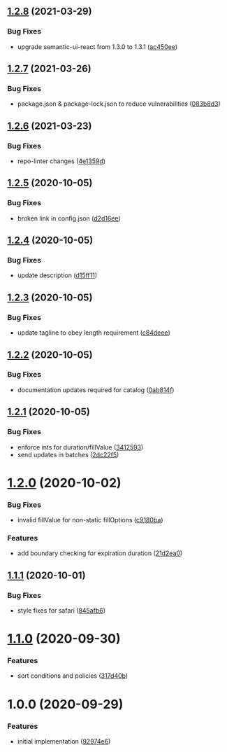 ## [1.2.8](https://github.com/newrelic/nr1-alerts-los-migrator/compare/v1.2.7...v1.2.8) (2021-03-29)


### Bug Fixes

* upgrade semantic-ui-react from 1.3.0 to 1.3.1 ([ac450ee](https://github.com/newrelic/nr1-alerts-los-migrator/commit/ac450ee1d709972efeb845c9b4ef334605967fee))

## [1.2.7](https://github.com/newrelic/nr1-alerts-los-migrator/compare/v1.2.6...v1.2.7) (2021-03-26)


### Bug Fixes

* package.json & package-lock.json to reduce vulnerabilities ([083b8d3](https://github.com/newrelic/nr1-alerts-los-migrator/commit/083b8d331eaf4e31af1cef98320a06382afe1685))

## [1.2.6](https://github.com/newrelic/nr1-alerts-los-migrator/compare/v1.2.5...v1.2.6) (2021-03-23)


### Bug Fixes

* repo-linter changes ([4e1359d](https://github.com/newrelic/nr1-alerts-los-migrator/commit/4e1359d12d3d2c5307d4449e81f93f18b093a4f2))

## [1.2.5](https://github.com/newrelic/nr1-alerts-los-migrator/compare/v1.2.4...v1.2.5) (2020-10-05)


### Bug Fixes

* broken link in config.json ([d2d16ee](https://github.com/newrelic/nr1-alerts-los-migrator/commit/d2d16eec0b8ebaa443cbe98ce40b376ef8d2ac8c))

## [1.2.4](https://github.com/newrelic/nr1-alerts-los-migrator/compare/v1.2.3...v1.2.4) (2020-10-05)


### Bug Fixes

* update description ([d15ff11](https://github.com/newrelic/nr1-alerts-los-migrator/commit/d15ff114de0f9ebec2b2664f108cab124c23ca79))

## [1.2.3](https://github.com/newrelic/nr1-alerts-los-migrator/compare/v1.2.2...v1.2.3) (2020-10-05)


### Bug Fixes

* update tagline to obey length requirement ([c84deee](https://github.com/newrelic/nr1-alerts-los-migrator/commit/c84deeec89eb908334ff05a02661b88ca67a72bb))

## [1.2.2](https://github.com/newrelic/nr1-alerts-los-migrator/compare/v1.2.1...v1.2.2) (2020-10-05)


### Bug Fixes

* documentation updates required for catalog ([0ab814f](https://github.com/newrelic/nr1-alerts-los-migrator/commit/0ab814fbf6ff90caed9396e8dab5e09f383530db))

## [1.2.1](https://github.com/newrelic/nr1-alerts-los-migrator/compare/v1.2.0...v1.2.1) (2020-10-05)


### Bug Fixes

* enforce ints for duration/fillValue ([3412593](https://github.com/newrelic/nr1-alerts-los-migrator/commit/34125932d6429c6bae6d80d8240fb788b481db91))
* send updates in batches ([2dc22f5](https://github.com/newrelic/nr1-alerts-los-migrator/commit/2dc22f58d695eb609f194a254bd27c0b232f90a4))

# [1.2.0](https://github.com/newrelic/nr1-alerts-los-migrator/compare/v1.1.1...v1.2.0) (2020-10-02)


### Bug Fixes

* invalid fillValue for non-static fillOptions ([c9180ba](https://github.com/newrelic/nr1-alerts-los-migrator/commit/c9180bab00eaa912860d50ee6f7f89fb546956c8))


### Features

* add boundary checking for expiration duration ([21d2ea0](https://github.com/newrelic/nr1-alerts-los-migrator/commit/21d2ea06c72a40eb2dd0392189d20434bf5c52d4))

## [1.1.1](https://github.com/newrelic/nr1-alerts-los-migrator/compare/v1.1.0...v1.1.1) (2020-10-01)


### Bug Fixes

* style fixes for safari ([845afb6](https://github.com/newrelic/nr1-alerts-los-migrator/commit/845afb620368280317b4a1f8525a68bc0a941bc7))

# [1.1.0](https://github.com/newrelic/nr1-alerts-los-migrator/compare/v1.0.0...v1.1.0) (2020-09-30)


### Features

* sort conditions and policies ([317d40b](https://github.com/newrelic/nr1-alerts-los-migrator/commit/317d40bade418cbd3675acd224d2677d792f4a19))

# 1.0.0 (2020-09-29)


### Features

* initial implementation ([92974e6](https://github.com/newrelic/nr1-alerts-los-migrator/commit/92974e641af46ef8d04268a3c3143d366e57749a))
